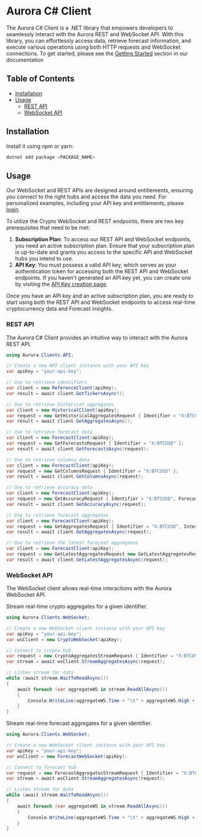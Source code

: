 # Aurora C# Client

The Aurora C# Client is a .NET library that empowers developers to seamlessly interact with the Aurora REST and WebSocket API. With this library, you can effortlessly access data, retrieve forecast information, and execute various operations using both HTTP requests and WebSocket connections.
To get started, please see the [Getting Started](https://aurora.eaift.com/#/docs) section in our documentation

## Table of Contents

-   [Installation](#installation)
-   [Usage](#usage)
    -   [REST API](#rest-api)
    -   [WebSocket API](#websocket-api)

## Installation

Install it using npm or yarn:

```bash
dotnet add package <PACKAGE_NAME>
```

## Usage

Our WebSocket and REST APIs are designed around entitlements, ensuring you connect to the right hubs and access the data you need. For personalized examples, including your API key and entitlements, please [login](https://aurora.eaift.com/#/signin).

To utilize the Crypto WebSocket and REST endpoints, there are two key prerequisites that need to be met:

1. **Subscription Plan**: To access our REST API and WebSocket endpoints, you need an active subscription plan. Ensure that your subscription plan is up-to-date and grants you access to the specific API and WebSocket hubs you intend to use.
2. **API Key**: You must possess a valid API key, which serves as your authentication token for accessing both the REST API and WebSocket endpoints. If you haven't generated an API key yet, you can create one by visiting the [API Key creation page](https://aurora.eaift.com/#/api-keys).

Once you have an API key and an active subscription plan, you are ready to start using both the REST API and WebSocket endpoints to access real-time cryptocurrency data and Forecast insights.

### REST API
The Aurora C# Client provides an intuitive way to interact with the Aurora REST API.

```C#
using Aurora.Clients.API;

// Create a new API client instance with your API key
var apiKey = "your-api-key";

// Use to retrieve identifiers
var client = new ReferenceClient(apiKey);
var result = await client.GetTickersAsync();

// Use to retrieve historical aggregates
var client = new HistoricalClient(apiKey);
var request = new GetHistoricalAggregatesRequest { Identifier = "X:BTCUSD", Interval = 1, From = 1383528120000, To = 1383535680000 };
var result = await client.GetAggregatesAsync();

// Use to retrieve forecast data
var client = new ForecastClient(apiKey);
var request = new GetForecastsRequest { Identifier = "X:BTCUSD" };
var result = await client.GetForecastsAsync(request);

// Use to retrieve columns data
var client = new ForecastClient(apiKey);
var request = new GetColumnsRequest { Identifier = "X:BTCUSD" };
var result = await client.GetColumnsAsync(request);

// Use to retrieve accuracy data
var client = new ForecastClient(apiKey);
var request = new GetAccuracyRequest { Identifier = "X:BTCUSD", ForecastId = new Guid("forecast-id") };
var result = await client.GetAccuracyAsync(request);

// Use to retrieve forecast aggregates
var client = new ForecastClient(apiKey);
var request = new GetAggregatesRequest { Identifier = "X:BTCUSD", Interval = 1, From = 1383528120000, To = 1883535680000, ForecastId = new Guid("forecast-id"), Columns = new List<string> { "Close" } };
var result = await client.GetAggregatesAsync(request);

// Use to retrieve the latest forecast aggregates
var client = new ForecastClient(apiKey);
var request = new GetLatestAggregatesRequest new GetLatestAggregatesRequest { Identifier = "X:BTCUSD", Interval = 1, ForecastId = new Guid("forecast-id"), Columns = new List<string> { "Close" } };
var result = await client.GetLatestAggregatesAsync(request);
```

### WebSocket API

The WebSocket client allows real-time interactions with the Aurora WebSocket API.

Stream real-time crypto aggregates for a given identifier.
```C#
using Aurora.Clients.WebSocket;

// Create a new WebSocket client instance with your API key
var apiKey = "your-api-key";
var wsClient = new CryptoWebSocket(apiKey);

// Connect to crypto hub
var request = new CryptoAggregatesStreamRequest { Identifier = "X:BTCUSD" };
var stream = await wsClient.StreamAggregatesAsync(request);

// Listen stream for data
while (await stream.WaitToReadAsync())
{
    await foreach (var aggregateWS in stream.ReadAllAsync())
    {
        Console.WriteLine(aggregateWS.Time + "\t" + aggregateWS.High + "\t" + aggregateWS.Low);
    }
}

```

Stream real-time forecast aggregates for a given identifier.
```C#
using Aurora.Clients.WebSocket;

// Create a new WebSocket client instance with your API key
var apiKey = "your-api-key";
var wsClient = new ForecastWebSocket(apiKey);

// Connect to forecast hub
var request = new ForecastAggregatesStreamRequest { Identifier = "X:BTCUSD", ForecastId = new Guid("forecast-id"), Interval = 1 };
var stream = await wsClient.StreamAggregatesAsync(request);

// Listen stream for data
while (await stream.WaitToReadAsync())
{
    await foreach (var aggregateWS in stream.ReadAllAsync())
    {
        Console.WriteLine(aggregateWS.Time + "\t" + aggregateWS.High + "\t" + aggregateWS.Low);
    }
}

```
